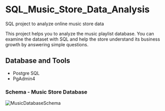 # SQL_Music_Store_Data_Analysis

SQL project to analyze online music store data

This project helps you to analyze the music playlist database. You can examine the dataset with SQL and help the store understand its business growth by answering simple questions.

## Database and Tools

- Postgre SQL
- PgAdmin4

### Schema - Music Store Database

![MusicDatabaseSchema](https://user-images.githubusercontent.com/44239749/235318549-f8d9d7c9-94af-4325-81ed-34af442ec4ee.png)

